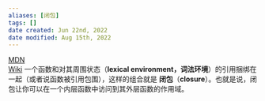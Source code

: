 ```yaml
---
aliases: [闭包]
tags: [] 
date created: Jun 22nd, 2022
date modified: Aug 15th, 2022
---
```

[MDN](https://developer.mozilla.org/zh-CN/docs/Web/JavaScript/Closures)  
[Wiki](https://en.wikipedia.org/wiki/Closure_(computer_programming))  
一个函数和对其周围状态（**lexical environment，词法环境**）的引用捆绑在一起（或者说函数被引用包围），这样的组合就是 **闭包**（**closure**）。也就是说，闭包让你可以在一个内层函数中访问到其外层函数的作用域。
